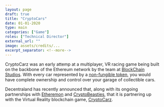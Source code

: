 ```yaml
---
layout: page
draft: true
title: "CryptoCars"
date: 01-01-2020
type: main
categories: ["Game"]
roles: ["Technical Director"]
external_url: ""
image: assets/credits/...
excerpt_separator: <!--more-->
---
```


CryptoCarz was an early attemp at a multiplayer, VR racing game being built on the backbone of the Ethereum network by the team at [BlockChain Studios](https://www.blockchain-studios.io/). With every car represented by a [non-fungible token](https://decentraland.org/blog/technology/what-are-nfts/), you would have complete ownership and control over your garage of collectible cars.


Decentraland has recently announced that, along with its ongoing partnerships with [Etheremon](https://www.blockchaingamer.biz/news/6243/etheremon-overtakes-cryptokitties-in-daily-active-users-with-adventure-mode/) and [CryptoBeasties](https://www.blockchaingamer.biz/news/6370/cryptobeasties-begins-its-pre-sale-on-24th-september/), that it is partnering up with the Virtual Reality blockchain game, [CryptoCarz](https://www.blockchaingamer.biz/profiles/4223/what-is-cryptocarz/).
